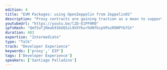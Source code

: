 ```yaml
---
edition: 4
title: "EVM Packages: using OpenZeppelin from ZeppelinOS"
description: "Proxy contracts are gaining traction as a mean to support upgradeability, reduce deployment gas costs, and share on-chain libraries. In this talk, we'll quickly review: -The minimal proxy contract, being formalised as EIP 1167 -The transparent upgradeability proxy, in use in ZeppelinOS -And the vtable proxy contract, which enables new development patterns"
youtubeUrl: "https://youtu.be/l2D-E1PF9R0"
ipfsHash: "QmfSoTjRmak91bUQSzL9VXYkurhUNfkcpVPozR9NPYb7Gt"
duration: 483
expertise: "Intermediate"
type: "Talk"
track: "Developer Experience"
keywords: ['proxy',' EIP']
tags: ['Developer Experience']
speakers: ['Santiago Palladino']
---
```

